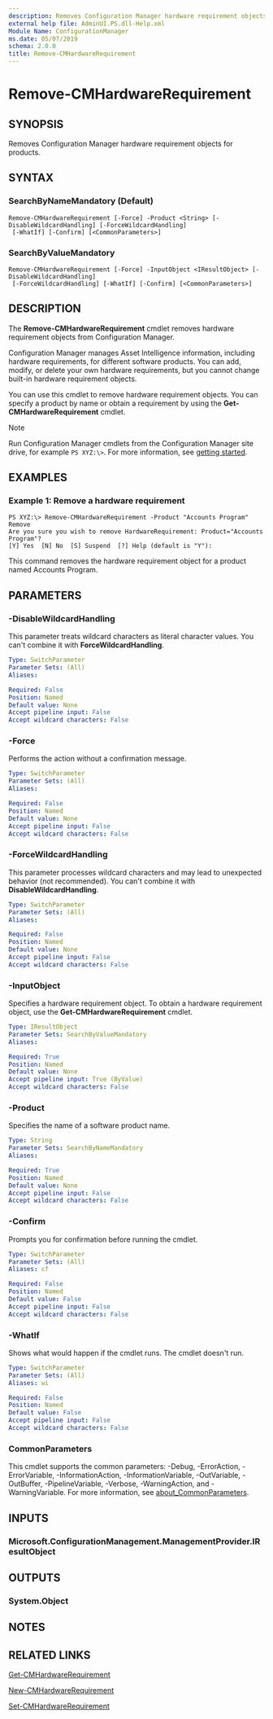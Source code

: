 ```yaml
---
description: Removes Configuration Manager hardware requirement objects for products.
external help file: AdminUI.PS.dll-Help.xml
Module Name: ConfigurationManager
ms.date: 05/07/2019
schema: 2.0.0
title: Remove-CMHardwareRequirement
---
```


# Remove-CMHardwareRequirement

## SYNOPSIS
Removes Configuration Manager hardware requirement objects for products.

## SYNTAX

### SearchByNameMandatory (Default)
```
Remove-CMHardwareRequirement [-Force] -Product <String> [-DisableWildcardHandling] [-ForceWildcardHandling]
 [-WhatIf] [-Confirm] [<CommonParameters>]
```

### SearchByValueMandatory
```
Remove-CMHardwareRequirement [-Force] -InputObject <IResultObject> [-DisableWildcardHandling]
 [-ForceWildcardHandling] [-WhatIf] [-Confirm] [<CommonParameters>]
```

## DESCRIPTION
The **Remove-CMHardwareRequirement** cmdlet removes hardware requirement objects from Configuration Manager.

Configuration Manager manages Asset Intelligence information, including hardware requirements, for different software products.
You can add, modify, or delete your own hardware requirements, but you cannot change built-in hardware requirement objects.

You can use this cmdlet to remove hardware requirement objects.
You can specify a product by name or obtain a requirement by using the **Get-CMHardwareRequirement** cmdlet.

> [!NOTE]
> Run Configuration Manager cmdlets from the Configuration Manager site drive, for example `PS XYZ:\>`. For more information, see [getting started](/powershell/sccm/overview).

## EXAMPLES

### Example 1: Remove a hardware requirement
```
PS XYZ:\> Remove-CMHardwareRequirement -Product "Accounts Program"
Remove
Are you sure you wish to remove HardwareRequirement: Product="Accounts Program"?
[Y] Yes  [N] No  [S] Suspend  [?] Help (default is "Y"):
```

This command removes the hardware requirement object for a product named Accounts Program.

## PARAMETERS

### -DisableWildcardHandling

This parameter treats wildcard characters as literal character values. You can't combine it with **ForceWildcardHandling**.

```yaml
Type: SwitchParameter
Parameter Sets: (All)
Aliases:

Required: False
Position: Named
Default value: None
Accept pipeline input: False
Accept wildcard characters: False
```

### -Force
Performs the action without a confirmation message.

```yaml
Type: SwitchParameter
Parameter Sets: (All)
Aliases:

Required: False
Position: Named
Default value: None
Accept pipeline input: False
Accept wildcard characters: False
```

### -ForceWildcardHandling

This parameter processes wildcard characters and may lead to unexpected behavior (not recommended). You can't combine it with **DisableWildcardHandling**.

```yaml
Type: SwitchParameter
Parameter Sets: (All)
Aliases:

Required: False
Position: Named
Default value: None
Accept pipeline input: False
Accept wildcard characters: False
```

### -InputObject
Specifies a hardware requirement object.
To obtain a hardware requirement object, use the **Get-CMHardwareRequirement** cmdlet.

```yaml
Type: IResultObject
Parameter Sets: SearchByValueMandatory
Aliases:

Required: True
Position: Named
Default value: None
Accept pipeline input: True (ByValue)
Accept wildcard characters: False
```

### -Product
Specifies the name of a software product name.

```yaml
Type: String
Parameter Sets: SearchByNameMandatory
Aliases:

Required: True
Position: Named
Default value: None
Accept pipeline input: False
Accept wildcard characters: False
```

### -Confirm
Prompts you for confirmation before running the cmdlet.

```yaml
Type: SwitchParameter
Parameter Sets: (All)
Aliases: cf

Required: False
Position: Named
Default value: False
Accept pipeline input: False
Accept wildcard characters: False
```

### -WhatIf

Shows what would happen if the cmdlet runs. The cmdlet doesn't run.

```yaml
Type: SwitchParameter
Parameter Sets: (All)
Aliases: wi

Required: False
Position: Named
Default value: False
Accept pipeline input: False
Accept wildcard characters: False
```

### CommonParameters
This cmdlet supports the common parameters: -Debug, -ErrorAction, -ErrorVariable, -InformationAction, -InformationVariable, -OutVariable, -OutBuffer, -PipelineVariable, -Verbose, -WarningAction, and -WarningVariable. For more information, see [about_CommonParameters](http://go.microsoft.com/fwlink/?LinkID=113216).

## INPUTS

### Microsoft.ConfigurationManagement.ManagementProvider.IResultObject
## OUTPUTS

### System.Object
## NOTES

## RELATED LINKS

[Get-CMHardwareRequirement](Get-CMHardwareRequirement.md)

[New-CMHardwareRequirement](New-CMHardwareRequirement.md)

[Set-CMHardwareRequirement](Set-CMHardwareRequirement.md)


